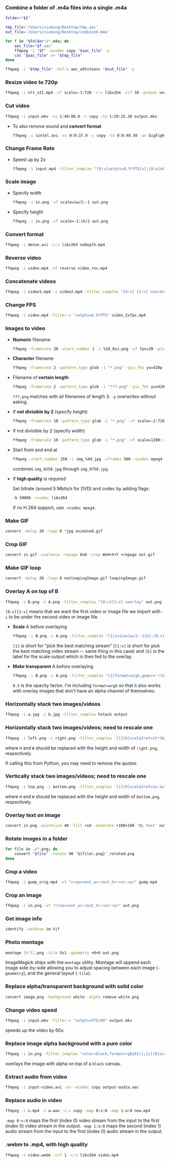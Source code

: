 ### Combine a folder of .m4a files into a single .m4a

```bash
folder="$1"

tmp_file='/Users/xiuming/Desktop/tmp.aac'
out_file='/Users/xiuming/Desktop/combined.m4a'

for f in "$folder"/*.m4a; do
    aac_file="$f.aac"
    ffmpeg -i "$f" -acodec copy "$aac_file" -y
    cat "$aac_file" >> "$tmp_file"
done

ffmpeg -i "$tmp_file" -bsf:a aac_adtstoasc "$out_file" -y
```


### Resize video to 720p

```bash
ffmpeg -i nlt_v21.mp4 -vf scale=-1:720 -c:v libx264 -crf 18 -preset veryslow -c:a copy nlt_v21_720p.mp4
```


### Cut video

```bash
ffmpeg -i input.mkv -ss 1:40:00.0 -c copy -to 1:59:15.30 output.mkv
```

* To also remove sound and **convert format**

	```bash
	ffmpeg -i sintel.avi -ss 0:9:37.0 -c copy -to 0:9:40.50 -an bigFight.mp4
	```


### Change Frame Rate

* Speed up by 2x

    ```bash
    ffmpeg -i input.mp4 -filter_complex "[0:v]setpts=0.5*PTS[v];[0:a]atempo=2.0[a]" -map "[v]" -map "[a]" output.mp4
    ```


### Scale image

* Specify width

	```bash
	ffmpeg -i in.png -vf scale=iw/2:-1 out.png
	```

* Specify height

	```bash
	ffmpeg -i in.png -vf scale=-1:ih/2 out.png
	```


### Convert format

```bash
ffmpeg -i dense.avi -c:v libx264 noDepth.mp4
```


### Reverse video

```bash
ffmpeg -i video.mp4 -vf reverse video_rev.mp4
```


### Concatenate videos

```bash
ffmpeg -i video1.mp4 -i video2.mp4 -filter_complex "[0:v] [1:v] concat=n=2:v=1 [v]" -map "[v]" video_concat.mp4
```


### Change FPS

```bash
ffmpeg -i video.mp4 -filter:v "setpts=0.5*PTS" video_2xfps.mp4
```


### Images to video

* **Numeric** filename

	```bash
	ffmpeg -framerate 20 -start_number 1 -i %3d_0zz.png -vf fps=20 -pix_fmt yuv420p output.mp4
	```

* **Character** filename

	```bash
	ffmpeg -framerate 2 -pattern_type glob -i "*.png" -pix_fmt yuv420p output.mp4
	```

* Filename of **certain length**

	```bash
	ffmpeg -framerate 2 -pattern_type glob -i "???.png" -pix_fmt yuv420p -y output.mp4
	```

	`???.png` matches with all filenames of length 3. `-y` overwrites without asking.

* If **not divisible by 2** (specify height)

	```bash
	ffmpeg -framerate 10 -pattern_type glob -i "*.png" -vf scale=-2:720 -pix_fmt yuv420p output.mp4
	```

* If not divisible by 2 (specify width)

	```bash
	ffmpeg -framerate 10 -pattern_type glob -i "*.png" -vf scale=1280:-2 -pix_fmt yuv420p output.mp4
	```

* Start from and end at

	```bash
	ffmpeg -start_number 250 -i img_%4d.jpg -vframes 500 -vcodec mpeg4 output.mp4
	```

	combines `img_0250.jpg` through `img_0750.jpg`.

* If **high quality** is required

	Set bitrate (around 5 Mbits/s for DVD) and codec by adding flags:

	```bash
	-b 5000k -vcodec libx264
	```

	If no H.264 support, use `-vcodec mpeg4`.


### Make GIF

```bash
convert -delay 20 -loop 0 *jpg animated.gif
```


### Crop GIF

```bash
convert in.gif -coalesce -repage 0x0 -crop WxH+X+Y +repage out.gif
```


### Make GIF loop

```bash
convert -delay 20 -loop 0 nonloopingImage.gif loopingImage.gif
```


### Overlay A on top of B

```bash
ffmpeg -i B.png -i A.png -filter_complex "[0:v][1:v] overlay" out.png
```

`[0:v][1:v]` means that we want the first video or image file we import with `-i` to be under the second video or image file.


* **Scale** A before overlaying

	```bash
	ffmpeg -i B.png -i A.png -filter_complex "[1]scale=iw/2:-1[b];[0:v][b] overlay" out.png
	```

	`[1]` is short for "pick the best matching stream" (`[1:v]` is short for pick the best matching video stream -- same thing in this case) and `[b]` is the label for the scale output which is then fed to the overlay.

* **Make transparent** A before overlaying

	```bash
	ffmpeg -i B.png -i A.png -filter_complex "[1]format=argb,geq=r='r(X,Y)':a='0.5*alpha(X,Y)'[b];[0:v][b] overlay" out.png
	```

	`0.5` is the opacity factor. I'm including `format=argb` so that it also works with overlay images that don't have an alpha channel of themselves.


### Horizontally stack two images/videos

```bash
ffmpeg -i a.jpg -i b.jpg -filter_complex hstack output
```


### Horizontally stack two images/videos; need to rescale one

```bash
ffmpeg -i left.png -i right.png -filter_complex '[1][0]scale2ref=ih*(W/H):ih[2nd][ref];[ref][2nd]hstack' out.png
```

where `H` and `W` should be replaced with the height and width of `right.png`, respectively.

If calling this from Python, you may need to remove the quotes.


### Vertically stack two images/videos; need to rescale one

```bash
ffmpeg -i top.png -i bottom.png -filter_complex '[1][0]scale2ref=iw:iw*(H/W)[2nd][ref];[ref][2nd]vstack' out.png
```

where `H` and `W` should be replaced with the height and width of `bottom.png`, respectively.


### Overlay text on image

```bash
convert in.png -pointsize 40 -fill red -annotate +100+100 'My Text' out.png
```


### Rotate images in a folder

```bash
for file in ./*.png; do
    convert "$file" -rotate 90 "${file%.png}"_rotated.png
done
```


### Crop a video

```bash
ffmpeg -i gump_orig.mp4 -vf "crop=<out_w>:<out_h>:<x>:<y>" gump.mp4
```


### Crop an image

```bash
ffmpeg -i in.png -vf "crop=<out_w>:<out_h>:<x>:<y>" out.png
```


### Get image info

```bash
identify -verbose im.tif
```


### Photo montage

```bash
montage [0-5].png -tile 5x1 -geometry +0+0 out.png
```

ImageMagick ships with the `montage` utility. Montage will append each image side-by-side allowing you to adjust spacing between each image (`-geometry`), and the general layout (`-tile`).


### Replace alpha/transparent background with solid color

```bash
convert image.png -background white -alpha remove white.png
```


### Change video speed

```bash
ffmpeg -i input.mkv -filter:v "setpts=PTS/60" output.mkv 
```
speeds up the video by 60x.


### Replace image alpha background with a pure color

```bash
ffmpeg -i in.png -filter_complex "color=black,format=rgb24[c];[c][0]scale2ref[c][i];[c][i]overlay=format=auto:shortest=1,setsar=1" out.png
```
overlays the image with alpha on top of a `black` canvas.


### Extract audio from video

```bash
ffmpeg -i input-video.avi -vn -acodec copy output-audio.aac
```


### Replace audio in video

```bash
ffmpeg -i v.mp4 -i a.wav -c:v copy -map 0:v:0 -map 1:a:0 new.mp4
```

`-map 0:v:0` maps the first (index 0) video stream from the input to the first (index 0) video stream in the output.
`-map 1:a:0` maps the second (index 1) audio stream from the input to the first (index 0) audio stream in the output.


### .webm to .mp4, with high quality

```bash
ffmpeg -i video.webm -crf 1 -c:v libx264 video.mp4
```
